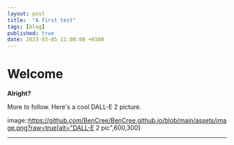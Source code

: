 ```yaml
---
layout: post
title:  "A first test"
tags: [blog]
published: true
date: 2023-03-05 11:00:00 +0100
---
```


# Welcome

**Alright?**

More to follow. Here's a cool DALL-E 2 picture.

image::https://github.com/BenCree/BenCree.github.io/blob/main/assets/image.png?raw=true[alt="DALL-E 2 pic",600,300]

---
